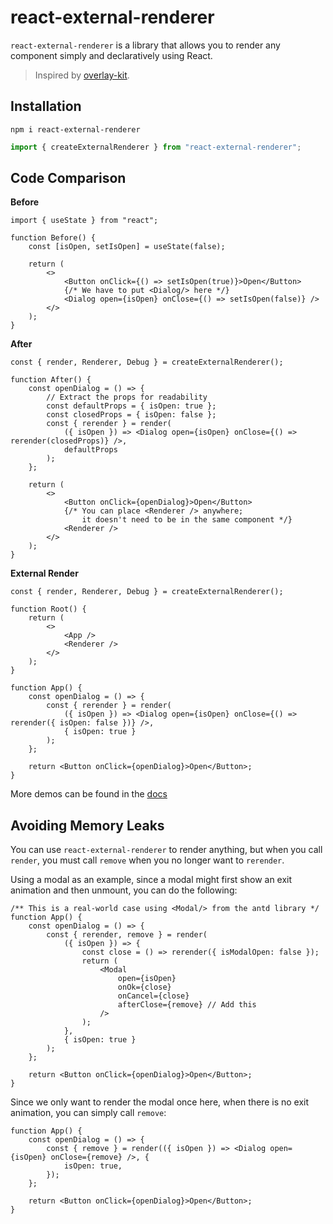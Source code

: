 # react-external-renderer

`react-external-renderer` is a library that allows you to render any component simply and declaratively using React.

> Inspired by [overlay-kit](https://overlay-kit.slash.page/).

## Installation

```
npm i react-external-renderer
```

```ts
import { createExternalRenderer } from "react-external-renderer";
```

## Code Comparison

**Before**

```tsx
import { useState } from "react";

function Before() {
    const [isOpen, setIsOpen] = useState(false);

    return (
        <>
            <Button onClick={() => setIsOpen(true)}>Open</Button>
            {/* We have to put <Dialog/> here */}
            <Dialog open={isOpen} onClose={() => setIsOpen(false)} />
        </>
    );
}
```

**After**

```tsx
const { render, Renderer, Debug } = createExternalRenderer();

function After() {
    const openDialog = () => {
        // Extract the props for readability
        const defaultProps = { isOpen: true };
        const closedProps = { isOpen: false };
        const { rerender } = render(
            ({ isOpen }) => <Dialog open={isOpen} onClose={() => rerender(closedProps)} />,
            defaultProps
        );
    };

    return (
        <>
            <Button onClick={openDialog}>Open</Button>
            {/* You can place <Renderer /> anywhere; 
                it doesn't need to be in the same component */}
            <Renderer />
        </>
    );
}
```

**External Render**

```tsx
const { render, Renderer, Debug } = createExternalRenderer();

function Root() {
    return (
        <>
            <App />
            <Renderer />
        </>
    );
}

function App() {
    const openDialog = () => {
        const { rerender } = render(
            ({ isOpen }) => <Dialog open={isOpen} onClose={() => rerender({ isOpen: false })} />,
            { isOpen: true }
        );
    };

    return <Button onClick={openDialog}>Open</Button>;
}
```

More demos can be found in the [docs](https://yieldray.github.io/react-external-renderer/)

## Avoiding Memory Leaks

You can use `react-external-renderer` to render anything, but when you call `render`, you must call `remove` when you no longer want to `rerender`.

Using a modal as an example, since a modal might first show an exit animation and then unmount, you can do the following:

```tsx
/** This is a real-world case using <Modal/> from the antd library */
function App() {
    const openDialog = () => {
        const { rerender, remove } = render(
            ({ isOpen }) => {
                const close = () => rerender({ isModalOpen: false });
                return (
                    <Modal
                        open={isOpen}
                        onOk={close}
                        onCancel={close}
                        afterClose={remove} // Add this
                    />
                );
            },
            { isOpen: true }
        );
    };

    return <Button onClick={openDialog}>Open</Button>;
}
```

Since we only want to render the modal once here, when there is no exit animation, you can simply call `remove`:

```tsx
function App() {
    const openDialog = () => {
        const { remove } = render(({ isOpen }) => <Dialog open={isOpen} onClose={remove} />, {
            isOpen: true,
        });
    };

    return <Button onClick={openDialog}>Open</Button>;
}
```
